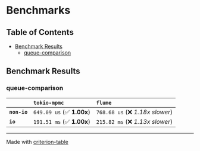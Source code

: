 # Benchmarks

## Table of Contents

- [Benchmark Results](#benchmark-results)
    - [queue-comparison](#queue-comparison)

## Benchmark Results

### queue-comparison

|              | `tokio-mpmc`              | `flume`                           |
|:-------------|:--------------------------|:--------------------------------- |
| **`non-io`** | `649.09 us` (✅ **1.00x**) | `768.68 us` (❌ *1.18x slower*)    |
| **`io`**     | `191.51 ms` (✅ **1.00x**) | `215.82 ms` (❌ *1.13x slower*)    |

---
Made with [criterion-table](https://github.com/nu11ptr/criterion-table)

